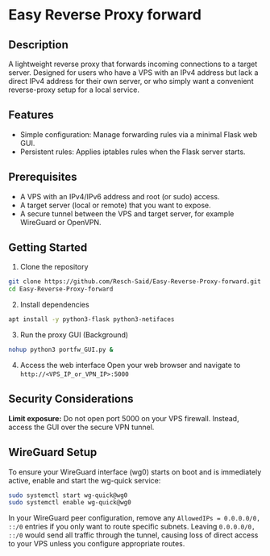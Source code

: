 # Easy Reverse Proxy forward

## Description
A lightweight reverse proxy that forwards incoming connections to a target server. Designed for users who have a VPS with an IPv4 address but lack a direct IPv4 address for their own server, or who simply want a convenient reverse-proxy setup for a local service.

## Features
- Simple configuration: Manage forwarding rules via a minimal Flask web GUI.
- Persistent rules: Applies iptables rules when the Flask server starts.

## Prerequisites
- A VPS with an IPv4/IPv6 address and root (or sudo) access.
- A target server (local or remote) that you want to expose.
- A secure tunnel between the VPS and target server, for example WireGuard or OpenVPN.

## Getting Started
1. Clone the repository
```bash
git clone https://github.com/Resch-Said/Easy-Reverse-Proxy-forward.git
cd Easy-Reverse-Proxy-forward
```

2. Install dependencies
```bash
apt install -y python3-flask python3-netifaces
```

3. Run the proxy GUI (Background)
```bash
nohup python3 portfw_GUI.py &
```

4. Access the web interface
   Open your web browser and navigate to `http://<VPS_IP_or_VPN_IP>:5000`

## Security Considerations
**Limit exposure:** Do not open port 5000 on your VPS firewall. Instead, access the GUI over the secure VPN tunnel.

## WireGuard Setup
To ensure your WireGuard interface (wg0) starts on boot and is immediately active, enable and start the wg-quick service:
```bash
sudo systemctl start wg-quick@wg0
sudo systemctl enable wg-quick@wg0
```

In your WireGuard peer configuration, remove any `AllowedIPs = 0.0.0.0/0, ::/0` entries if you only want to route specific subnets. Leaving `0.0.0.0/0, ::/0` would send all traffic through the tunnel, causing loss of direct access to your VPS unless you configure appropriate routes.
